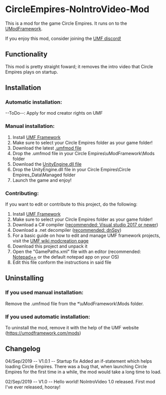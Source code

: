 # CircleEmpires-NoIntroVideo-Mod
This is a mod for the game Circle Empires. It runs on to the [UModFramework](https://umodframework.com/).

If you enjoy this mod, consider joining the [UMF discord!](https://discordapp.com/invite/FMrhTnH)

## Functionality
This mod is pretty straight foward; it removes the intro video that Circle Empires plays on startup.

## Installation
### Automatic installation:
--ToDo--: Apply for mod creator rights on UMF

### Manual installation:
1. Install [UMF Framework](https://umodframework.com/wiki/install)
2. Make sure to select your Circle Empires folder as your game folder!
3. Download the latest [.umfmod file](https://github.com/RoJoJoey/CENoIntroVideoMod/releases)
4. Drop the .umfmod file in your Circle Empires\uModFramework\Mods folder
5. Download the [UnityEngine.dll file ](https://github.com/RoJoJoey/CENoIntroVideoMod/releases)
6. Drop the UnityEngine.dll file in your Circle Empires\Circle Empires_Data\Managed folder
7. Launch the game and enjoy!

### Contributing:
If you want to edit or contribute to this project, do the following:
1. Install [UMF Framework](https://umodframework.com/wiki/install)
2. Make sure to select your Circle Empires folder as your game folder!
3. Download a C# compiler ([recommended: Visual studio 2017 or newer](https://visualstudio.microsoft.com/))
4. Download a .net decompiler ([recommended: dnSpy](https://github.com/0xd4d/dnSpy))
5. For a basic guide on how to edit and manage UMF framework projects, visit the [UMF wiki modcreation page](https://umodframework.com/wiki/modcreation)
6. Download this project and unpack it
7. Open the "GamePaths.xml" file with an editor (recommended: [Notepad++](https://notepad-plus-plus.org/) or the default notepad app on your OS)
8. Edit this file conform the instructions in said file

## Uninstalling
### If you used manual installation:
Remove the .umfmod file from the *\uModFramework\Mods folder.
### If you used automatic installation:
To uninstall the mod, remove it with the help of the UMF website (https://umodframework.com/mods)


## Changelog
04/Sep/2019 --	V1.0.1	-- Startup fix
	Added an if-statement which helps loading Circle Empires.
		There was a bug that, when launching Circle Empires for the first time in a while, the mod would take a long time to load.

02/Sep/2019 --	V1.0	-- Hello world!
	NoIntroVideo 1.0 released. First mod I've ever released, hooray!
	
